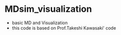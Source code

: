 # MDsim_visualization

- basic MD and Visualization
- this code is based on Prof.Takeshi Kawasaki' code

